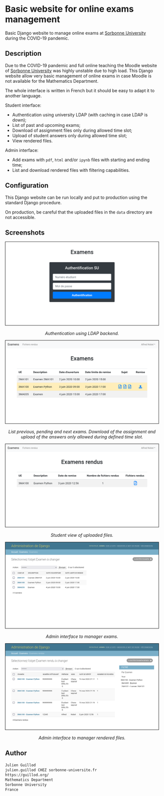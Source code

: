 # Basic website for online exams management

Basic Django website to manage online exams at [Sorbonne University](https://www.sorbonne-universite.fr/) during the COVID-19 pandemic.

## Description

Due to the COVID-19 pandemic and full online teaching the Moodle website of [Sorbonne University](https://www.sorbonne-universite.fr/) was highly unstable due to high load. This Django website allow very basic management of online exams in case Moodle is not available for the Mathematics Department.

The whole interface is written in French but it should be easy to adapt it to another language.

Student interface:
* Authentication using university LDAP (with caching in case LDAP is down);
* List of past and upcoming exams;
* Download of assignment files only during allowed time slot;
* Upload of student answers only during allowed time slot;
* View rendered files.

Admin interface:
* Add exams with `pdf`, `html` and/or `ipynb` files with starting and ending time;
* List and download rendered files with filtering capabilities.

## Configuration

This Django website can be run locally and put to production using the standard Django procedure.

On production, be careful that the uploaded files in the `data` directory are not accessible.

## Screenshots

<div align="center">
    <img src="screenshots/auth.png">
    <p><em>Authentication using LDAP backend.</em></p>
</div>

<div align="center">
    <img src="screenshots/list.png">
    <p><em>List previous, pending and next exams. Download of the assignment and upload of the answers only allowed during defined time slot.</em></p>
</div>

<div align="center">
    <img src="screenshots/view.png">
    <p><em>Student view of uploaded files.</em></p>
</div>

<div align="center">
    <img src="screenshots/admin_exams.png">
    <p><em>Admin interface to manager exams.</em></p>
</div>

<div align="center">
    <img src="screenshots/admin_rendered.png">
    <p><em>Admin interface to manager rendered files.</em></p>
</div>

## Author

    Julien Guillod
    julien.guillod CHEZ sorbonne-universite.fr
    https://guillod.org/
    Mathematics Department
    Sorbonne University
    France